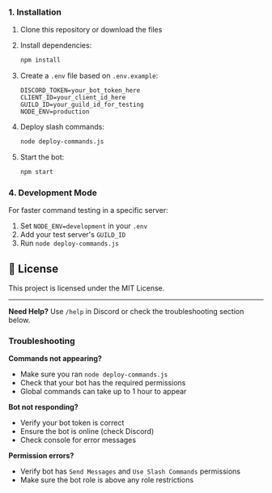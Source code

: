 ### 1. Installation
1. Clone this repository or download the files
2. Install dependencies:
   ```bash
   npm install
   ```

3. Create a `.env` file based on `.env.example`:
   ```env
   DISCORD_TOKEN=your_bot_token_here
   CLIENT_ID=your_client_id_here
   GUILD_ID=your_guild_id_for_testing
   NODE_ENV=production
   ```

4. Deploy slash commands:
   ```bash
   node deploy-commands.js
   ```

5. Start the bot:
   ```bash
   npm start
   ```

### 4. Development Mode
For faster command testing in a specific server:
1. Set `NODE_ENV=development` in your `.env`
2. Add your test server's `GUILD_ID`
3. Run `node deploy-commands.js`


## 📄 License

This project is licensed under the MIT License.

---

**Need Help?** Use `/help` in Discord or check the troubleshooting section below.

### Troubleshooting

**Commands not appearing?**
- Make sure you ran `node deploy-commands.js`
- Check that your bot has the required permissions
- Global commands can take up to 1 hour to appear

**Bot not responding?**
- Verify your bot token is correct
- Ensure the bot is online (check Discord)
- Check console for error messages

**Permission errors?**
- Verify bot has `Send Messages` and `Use Slash Commands` permissions
- Make sure the bot role is above any role restrictions
